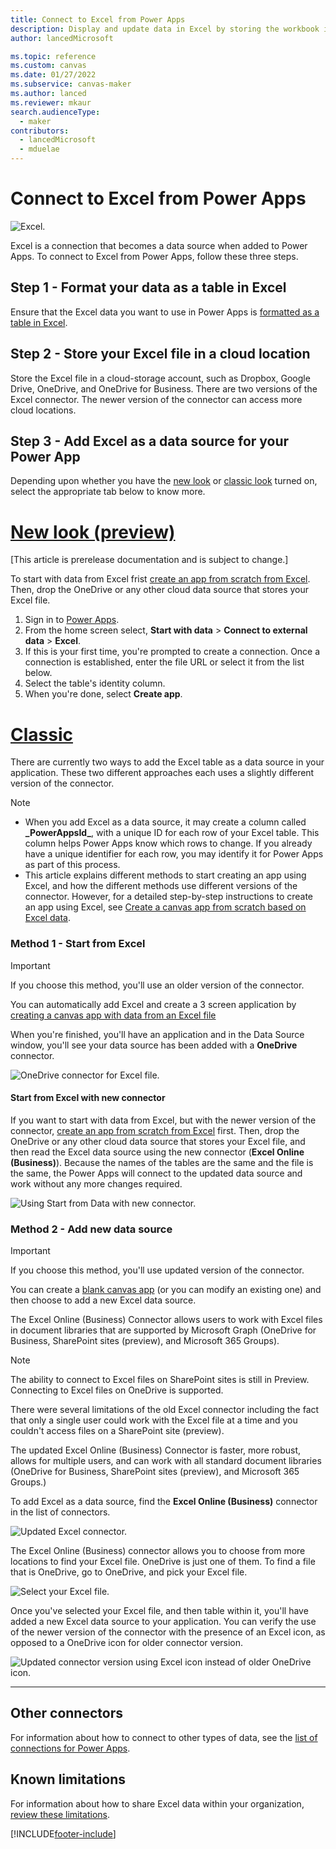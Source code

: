 ```yaml
---
title: Connect to Excel from Power Apps
description: Display and update data in Excel by storing the workbook in a cloud-storage account and then connecting to the data from your app.
author: lancedMicrosoft

ms.topic: reference
ms.custom: canvas
ms.date: 01/27/2022
ms.subservice: canvas-maker
ms.author: lanced
ms.reviewer: mkaur
search.audienceType: 
  - maker
contributors:
  - lancedMicrosoft
  - mduelae
---
```

# Connect to Excel from Power Apps

![Excel.](./media/connection-excel/excelicon.png)

Excel is a connection that becomes a data source when added to Power Apps. To connect to Excel from Power Apps, follow these three steps.

## Step 1 - Format your data as a table in Excel

Ensure that the Excel data you want to use in Power Apps is [formatted as a table in Excel](https://support.office.com/article/Create-an-Excel-table-in-a-worksheet-E81AA349-B006-4F8A-9806-5AF9DF0AC664).

## Step 2 - Store your Excel file in a cloud location

Store the Excel file in a cloud-storage account, such as Dropbox, Google Drive, OneDrive, and OneDrive for Business. There are two versions of the Excel connector. The newer version of the connector can access more cloud locations.

## Step 3 - Add Excel as a data source for your Power App

Depending upon whether you have the [new look](intro-maker-portal.md#new-look) or [classic look](intro-maker-portal.md#classic) turned on, select the appropriate tab below to know more.

# [New look (preview)](#tab/home-new-look)

[This article is prerelease documentation and is subject to change.]

To start with data from Excel frist [create an app from scratch from Excel](../get-started-create-from-blank.md). Then, drop the OneDrive or any other cloud data source that stores your Excel file.

1. Sign in to [Power Apps](https://make.powerapps.com?utm_source=padocs&utm_medium=linkinadoc&utm_campaign=referralsfromdoc).
1. From the home screen select, **Start with data** > **Connect to external data** > **Excel**.
1. If this is your first time, you're prompted to create a connection. Once a connection is established, enter the file URL or select it from the list below.
1. Select the table's identity column. 
1. When you're done, select **Create app**.


# [Classic](#tab/home-classic)

There are currently two ways to add the Excel table as a data source in your application. These two different approaches each uses a slightly different version of the connector.

> [!NOTE]
> - When you add Excel as a data source, it may create a column called **\_PowerAppsId_**, with a unique ID for each row of your Excel table. This column helps Power Apps know which rows to change. If you already have a unique identifier for each row, you may identify it for Power Apps as part of this process.
> - This article explains different methods to start creating an app using Excel, and how the different methods use different versions of the connector. However, for a detailed step-by-step instructions to create an app using Excel, see [Create a canvas app from scratch based on Excel data](../get-started-create-from-blank.md).

### Method 1 - Start from Excel

> [!IMPORTANT]
> If you choose this method, you'll use an older version of the connector.

You can automatically add Excel and create a 3 screen application by [creating a canvas app with data from an Excel file](../get-started-create-from-data.md)

When you're finished, you'll have an application and in the Data Source window, you'll see your data source has been added with a **OneDrive** connector.

![OneDrive connector for Excel file.](./media/connection-excel/onedrive-connector.png "OneDrive connector for Excel file")

#### Start from Excel with new connector

If you want to start with data from Excel, but with the newer version of the connector, [create an app from scratch from Excel](../get-started-create-from-blank.md) first. Then, drop the OneDrive or any other cloud data source that stores your Excel file, and then read the Excel data source using the new connector (**Excel Online (Business)**). Because the names of the tables are the same and the file is the same, the Power Apps will  connect to the updated data source and work without any more changes required.

![Using Start from Data with new connector.](./media/connection-excel/excel-data-source-with-app.png "Using Start from Data with new connector")

### Method 2 - Add new data source

> [!IMPORTANT]
> If you choose this method, you'll use updated version of the connector.

You can create a [blank canvas app](../create-blank-app.md) (or you can modify an existing one) and then choose to add a new Excel data source.

The Excel Online (Business) Connector allows users to work with Excel files in document libraries that are supported by Microsoft Graph (OneDrive for Business, SharePoint sites (preview), and Microsoft 365 Groups).

> [!NOTE]
> The ability to connect to Excel files on SharePoint sites is still in Preview. Connecting to Excel files on OneDrive is supported.

There were several limitations of the old Excel connector including the fact that only a single user could work with the Excel file at a time and you couldn't access files on a SharePoint site (preview).

The updated Excel Online (Business) Connector is faster, more robust, allows for multiple users, and can work with all standard document libraries (OneDrive for Business, SharePoint sites (preview), and Microsoft 365 Groups.)

To add Excel as a data source, find the **Excel Online (Business)** connector in the list of connectors.

![Updated Excel connector.](./media/connection-excel/excel-connector-and-others.png "Updated Excel connector")

The Excel Online (Business) connector allows you to choose from more locations to find your Excel file. OneDrive is just one of them. To find a file that is OneDrive, go to OneDrive, and pick your Excel file.

![Select your Excel file.](./media/connection-excel/excel-connector-table-picker.png "Select your Excel file")

Once you've selected your Excel file, and then table within it, you'll have added a new Excel data source to your application. You can verify the use of the newer version of the connector with the presence of an Excel icon, as opposed to a OneDrive icon for older connector version.

![Updated connector version using Excel icon instead of older OneDrive icon.](./media/connection-excel/excel-data-source.png "Updated connector version using Excel icon instead of older OneDrive icon")

---

## Other connectors

For information about how to connect to other types of data, see the [list of connections for Power Apps](../connections-list.md).

## Known limitations

For information about how to share Excel data within your organization, [review these limitations](cloud-storage-blob-connections.md#sharing-excel-tables).

[!INCLUDE[footer-include](../../../includes/footer-banner.md)]
